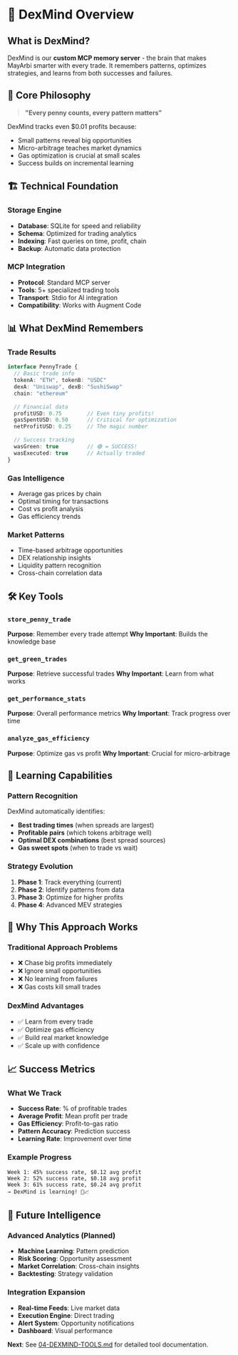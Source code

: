 # 🧠 DexMind Overview

## What is DexMind?

DexMind is our **custom MCP memory server** - the brain that makes MayArbi smarter with every trade. It remembers patterns, optimizes strategies, and learns from both successes and failures.

## 🎯 Core Philosophy

> **"Every penny counts, every pattern matters"**

DexMind tracks even $0.01 profits because:
- Small patterns reveal big opportunities
- Micro-arbitrage teaches market dynamics
- Gas optimization is crucial at small scales
- Success builds on incremental learning

## 🏗️ Technical Foundation

### Storage Engine
- **Database**: SQLite for speed and reliability
- **Schema**: Optimized for trading analytics
- **Indexing**: Fast queries on time, profit, chain
- **Backup**: Automatic data protection

### MCP Integration
- **Protocol**: Standard MCP server
- **Tools**: 5+ specialized trading tools
- **Transport**: Stdio for AI integration
- **Compatibility**: Works with Augment Code

## 📊 What DexMind Remembers

### Trade Results
```typescript
interface PennyTrade {
  // Basic trade info
  tokenA: "ETH", tokenB: "USDC"
  dexA: "Uniswap", dexB: "SushiSwap"
  chain: "ethereum"
  
  // Financial data
  profitUSD: 0.75        // Even tiny profits!
  gasSpentUSD: 0.50      // Critical for optimization
  netProfitUSD: 0.25     // The magic number
  
  // Success tracking
  wasGreen: true         // 🟢 = SUCCESS!
  wasExecuted: true      // Actually traded
}
```

### Gas Intelligence
- Average gas prices by chain
- Optimal timing for transactions
- Cost vs profit analysis
- Gas efficiency trends

### Market Patterns
- Time-based arbitrage opportunities
- DEX relationship insights
- Liquidity pattern recognition
- Cross-chain correlation data

## 🛠️ Key Tools

### `store_penny_trade`
**Purpose**: Remember every trade attempt
**Why Important**: Builds the knowledge base

### `get_green_trades`
**Purpose**: Retrieve successful trades
**Why Important**: Learn from what works

### `get_performance_stats`
**Purpose**: Overall performance metrics
**Why Important**: Track progress over time

### `analyze_gas_efficiency`
**Purpose**: Optimize gas vs profit
**Why Important**: Crucial for micro-arbitrage

## 🎯 Learning Capabilities

### Pattern Recognition
DexMind automatically identifies:
- **Best trading times** (when spreads are largest)
- **Profitable pairs** (which tokens arbitrage well)
- **Optimal DEX combinations** (best spread sources)
- **Gas sweet spots** (when to trade vs wait)

### Strategy Evolution
1. **Phase 1**: Track everything (current)
2. **Phase 2**: Identify patterns from data
3. **Phase 3**: Optimize for higher profits
4. **Phase 4**: Advanced MEV strategies

## 🚀 Why This Approach Works

### Traditional Approach Problems
- ❌ Chase big profits immediately
- ❌ Ignore small opportunities
- ❌ No learning from failures
- ❌ Gas costs kill small trades

### DexMind Advantages
- ✅ Learn from every trade
- ✅ Optimize gas efficiency
- ✅ Build real market knowledge
- ✅ Scale up with confidence

## 📈 Success Metrics

### What We Track
- **Success Rate**: % of profitable trades
- **Average Profit**: Mean profit per trade
- **Gas Efficiency**: Profit-to-gas ratio
- **Pattern Accuracy**: Prediction success
- **Learning Rate**: Improvement over time

### Example Progress
```
Week 1: 45% success rate, $0.12 avg profit
Week 2: 52% success rate, $0.18 avg profit  
Week 3: 61% success rate, $0.24 avg profit
→ DexMind is learning! 🧠📈
```

## 🔮 Future Intelligence

### Advanced Analytics (Planned)
- **Machine Learning**: Pattern prediction
- **Risk Scoring**: Opportunity assessment
- **Market Correlation**: Cross-chain insights
- **Backtesting**: Strategy validation

### Integration Expansion
- **Real-time Feeds**: Live market data
- **Execution Engine**: Direct trading
- **Alert System**: Opportunity notifications
- **Dashboard**: Visual performance

**Next**: See [04-DEXMIND-TOOLS.md](04-DEXMIND-TOOLS.md) for detailed tool documentation.
